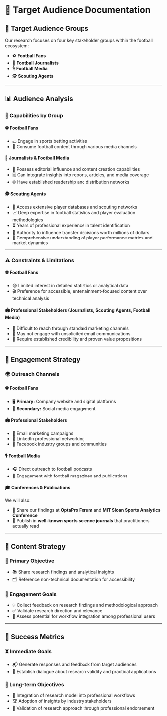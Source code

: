 # 🎯 Target Audience Documentation

## 👥 Target Audience Groups
Our research focuses on four key stakeholder groups within the football ecosystem:
- ⚽ **Football Fans**
- 📝 **Football Journalists**
- 🎙️ **Football Media**
- 🕵️ **Scouting Agents**

---

## 📊 Audience Analysis

### 💪 Capabilities by Group

#### ⚽ Football Fans
- 💵 Engage in sports betting activities  
- 📱 Consume football content through various media channels  

#### 📝 Journalists & Football Media
- 📰 Possess editorial influence and content creation capabilities  
- 🗒️ Can integrate insights into reports, articles, and media coverage  
- 🌐 Have established readership and distribution networks  

#### 🕵️ Scouting Agents
- 📂 Access extensive player databases and scouting networks  
- 📈 Deep expertise in football statistics and player evaluation methodologies  
- ⏳ Years of professional experience in talent identification  
- 💼 Authority to influence transfer decisions worth millions of dollars  
- 🧠 Comprehensive understanding of player performance metrics and market dynamics  

---

### ⚠️ Constraints & Limitations

#### ⚽ Football Fans
- 😅 Limited interest in detailed statistics or analytical data  
- 🎬 Preference for accessible, entertainment-focused content over technical analysis  

#### 🏟️ Professional Stakeholders (Journalists, Scouting Agents, Football Media)
- 🚫 Difficult to reach through standard marketing channels  
- 📩 May not engage with unsolicited email communications  
- 📜 Require established credibility and proven value propositions  

---

## 🚀 Engagement Strategy

### 🌍 Outreach Channels

#### ⚽ Football Fans
- 🖥️ **Primary:** Company website and digital platforms  
- 📲 **Secondary:** Social media engagement  

#### 🏟️ Professional Stakeholders
- 📧 Email marketing campaigns  
- 💼 LinkedIn professional networking  
- 👥 Facebook industry groups and communities  

#### 🎙️ Football Media
- 🎧 Direct outreach to football podcasts  
- 📰 Engagement with football magazines and publications  

#### 🎓 Conferences & Publications
We will also:
- 🎤 Share our findings at **OptaPro Forum** and **MIT Sloan Sports Analytics Conference**  
- 📖 Publish in **well-known sports science journals** that practitioners actually read  

---

## 📝 Content Strategy

### 🎯 Primary Objective
- 📚 Share research findings and analytical insights  
- 🗂️ Reference non-technical documentation for accessibility  

### 💬 Engagement Goals
- 💡 Collect feedback on research findings and methodological approach  
- ✅ Validate research direction and relevance  
- 🔄 Assess potential for workflow integration among professional users  

---

## 📏 Success Metrics

### ⏳ Immediate Goals
- 📬 Generate responses and feedback from target audiences  
- 💬 Establish dialogue about research validity and practical applications  

### 📆 Long-term Objectives
- 🔗 Integration of research model into professional workflows  
- 🏆 Adoption of insights by industry stakeholders  
- 📜 Validation of research approach through professional endorsement  
